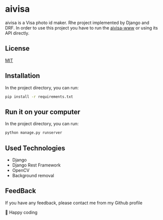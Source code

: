 # aivisa
aivisa is a Visa photo id maker. Rhe project implemented by Django and DRF. In order to use this project you have to run the [aivisa-www](https://github.com/ehsanmqn/aivisa-www) or using its API directly.

## License

[MIT](https://choosealicense.com/licenses/mit/)


## Installation

In the project directory, you can run:

```bash 
pip install -r requirements.txt
```

## Run it on your computer


In the project directory, you can run:
```bash
python manage.py runserver
```


## Used Technologies

 - Django
 - Django Rest Framework
 - OpenCV
 - Background removal


## FeedBack

If you have any feedback, please contact me from my Github profile


:tada: Happy coding
